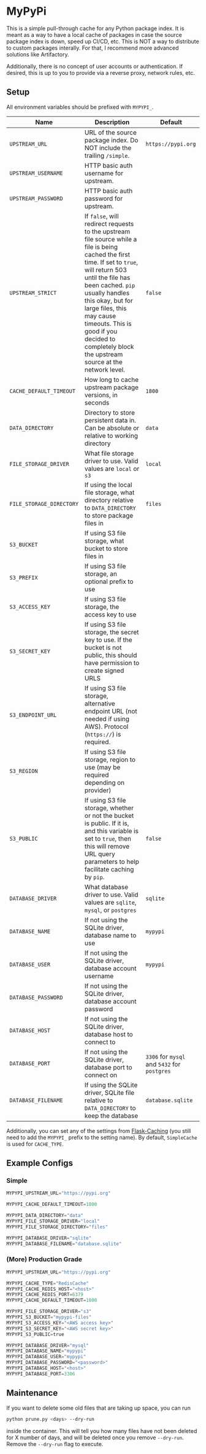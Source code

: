 # MyPyPi

This is a simple pull-through cache for any Python package index. It is meant as a way
to have a local cache of packages in case the source package index is down, speed
up CI/CD, etc. This is NOT a way to distribute to custom packages interally.
For that, I recommend more advanced solutions like Artifactory.

Additionally, there is no concept of user accounts or authentication. If desired,
this is up to you to provide via a reverse proxy, network rules, etc.

## Setup

All environment variables should be prefixed with `MYPYPI_`.

| Name                     | Description                                                                                                                                                                                                                                                                                                                                            | Default                                      |
| ------------------------ | ------------------------------------------------------------------------------------------------------------------------------------------------------------------------------------------------------------------------------------------------------------------------------------------------------------------------------------------------------ | -------------------------------------------- |
| `UPSTREAM_URL`           | URL of the source package index. Do NOT include the trailing `/simple`.                                                                                                                                                                                                                                                                                | `https://pypi.org`                           |
| `UPSTREAM_USERNAME`      | HTTP basic auth username for upstream.                                                                                                                                                                                                                                                                                                                 |                                              |
| `UPSTREAM_PASSWORD`      | HTTP basic auth password for upstream.                                                                                                                                                                                                                                                                                                                 |                                              |
| `UPSTREAM_STRICT`        | If `false`, will redirect requests to the upstream file source while a file is being cached the first time. If set to `true`, will return 503 until the file has been cached. `pip` usually handles this okay, but for large files, this may cause timeouts. This is good if you decided to completely block the upstream source at the network level. | `false`                                      |
| `CACHE_DEFAULT_TIMEOUT`  | How long to cache upstream package versions, in seconds                                                                                                                                                                                                                                                                                                | `1800`                                       |
| `DATA_DIRECTORY`         | Directory to store persistent data in. Can be absolute or relative to working directory                                                                                                                                                                                                                                                                | `data`                                       |
| `FILE_STORAGE_DRIVER`    | What file storage driver to use. Valid values are `local` or `s3`                                                                                                                                                                                                                                                                                      | `local`                                      |
| `FILE_STORAGE_DIRECTORY` | If using the local file storage, what directory relative to `DATA_DIRECTORY` to store package files in                                                                                                                                                                                                                                                 | `files`                                      |
| `S3_BUCKET`              | If using S3 file storage, what bucket to store files in                                                                                                                                                                                                                                                                                                |                                              |
| `S3_PREFIX`              | If using S3 file storage, an optional prefix to use                                                                                                                                                                                                                                                                                                |                                              |
| `S3_ACCESS_KEY`          | If using S3 file storage, the access key to use                                                                                                                                                                                                                                                                                                        |                                              |
| `S3_SECRET_KEY`          | If using S3 file storage, the secret key to use. If the bucket is not public, this should have permission to create signed URLS                                                                                                                                                                                                                        |                                              |
| `S3_ENDPOINT_URL`        | If using S3 file storage, alternative endpoint URL (not needed if using AWS). Protocol (`https://`) is required.                                                                                                                                                                                                                                       |                                              |
| `S3_REGION`              | If using S3 file storage, region to use (may be required depending on provider)                                                                                                                                                                                                                                                                        |                                              |
| `S3_PUBLIC`              | If using S3 file storage, whether or not the bucket is public. If it is, and this variable is set to `true`, then this will remove URL query parameters to help facilitate caching by `pip`.                                                                                                                                                           | `false`                                      |
| `DATABASE_DRIVER`        | What database driver to use. Valid values are `sqlite`, `mysql`, or `postgres`                                                                                                                                                                                                                                                                         | `sqlite`                                     |
| `DATABASE_NAME`          | If not using the SQLite driver, database name to use                                                                                                                                                                                                                                                                                                   | `mypypi`                                     |
| `DATABASE_USER`          | If not using the SQLite driver, database account username                                                                                                                                                                                                                                                                                              | `mypypi`                                     |
| `DATABASE_PASSWORD`      | If not using the SQLite driver, database account password                                                                                                                                                                                                                                                                                              |                                              |
| `DATABASE_HOST`          | If not using the SQLite driver, database host to connect to                                                                                                                                                                                                                                                                                            |                                              |
| `DATABASE_PORT`          | If not using the SQLite driver, database port to connect on                                                                                                                                                                                                                                                                                            | `3306` for `mysql` and `5432` for `postgres` |
| `DATABASE_FILENAME`      | If using the SQLite driver, SQLite file relative to `DATA_DIRECTORY` to keep the database                                                                                                                                                                                                                                                              | `database.sqlite`                            |

Additionally, you can set any of the settings from
[Flask-Caching](https://flask-caching.readthedocs.io/en/latest/#configuring-flask-caching)
(you still need to add the `MYPYPI_` prefix to the setting name). By default,
`SimpleCache` is used for `CACHE_TYPE`.

## Example Configs

### Simple

```python
MYPYPI_UPSTREAM_URL="https://pypi.org"

MYPYPI_CACHE_DEFAULT_TIMEOUT=1800

MYPYPI_DATA_DIRECTORY="data"
MYPYPI_FILE_STORAGE_DRIVER="local"
MYPYPI_FILE_STORAGE_DIRECTORY="files"

MYPYPI_DATABASE_DRIVER="sqlite"
MYPYPI_DATABASE_FILENAME="database.sqlite"
```

### (More) Production Grade

```python
MYPYPI_UPSTREAM_URL="https://pypi.org"

MYPYPI_CACHE_TYPE="RedisCache"
MYPYPI_CACHE_REDIS_HOST="<host>"
MYPYPI_CACHE_REDIS_PORT=6379
MYPYPI_CACHE_DEFAULT_TIMEOUT=1800

MYPYPI_FILE_STORAGE_DRIVER="s3"
MYPYPI_S3_BUCKET="mypypi-files"
MYPYPI_S3_ACCESS_KEY="<AWS access key>"
MYPYPI_S3_SECRET_KEY="<AWS secret key>"
MYPYPI_S3_PUBLIC=true

MYPYPI_DATABASE_DRIVER="mysql"
MYPYPI_DATABASE_NAME="mypypi"
MYPYPI_DATABASE_USER="mypypi"
MYPYPI_DATABASE_PASSWORD="<password>"
MYPYPI_DATABASE_HOST="<host>"
MYPYPI_DATABASE_PORT=3306
```

## Maintenance

If you want to delete some old files that are taking up space, you can run

```bash
python prune.py <days> --dry-run
```

inside the container. This will tell you how many files have not been deleted
for X number of days, and will be deleted once you remove `--dry-run`. Remove the
`--dry-run` flag to execute.
